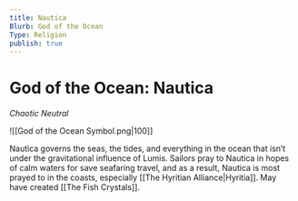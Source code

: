```yaml
---
title: Nautica
Blurb: God of the Ocean
Type: Religion
publish: true
---
```

# God of the Ocean: Nautica
*Chaotic Neutral*

![[God of the Ocean Symbol.png|100]]

Nautica governs the seas, the tides, and everything in the ocean that isn’t under the gravitational influence of Lumis.
Sailors pray to Nautica in hopes of calm waters for save seafaring travel, and as a result, Nautica is most prayed to in the coasts, especially [[The Hyritian Alliance|Hyritia]]. May have created [[The Fish Crystals]]. 
